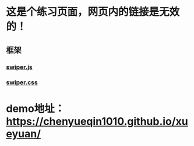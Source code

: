 # 这是个练习页面，网页内的链接是无效的！

## 框架
### [swiper.js](http://www.swiper.com.cn/)
### [swiper.css]((http://www.swiper.com.cn/))
# demo地址：https://chenyueqin1010.github.io/xueyuan/ 
